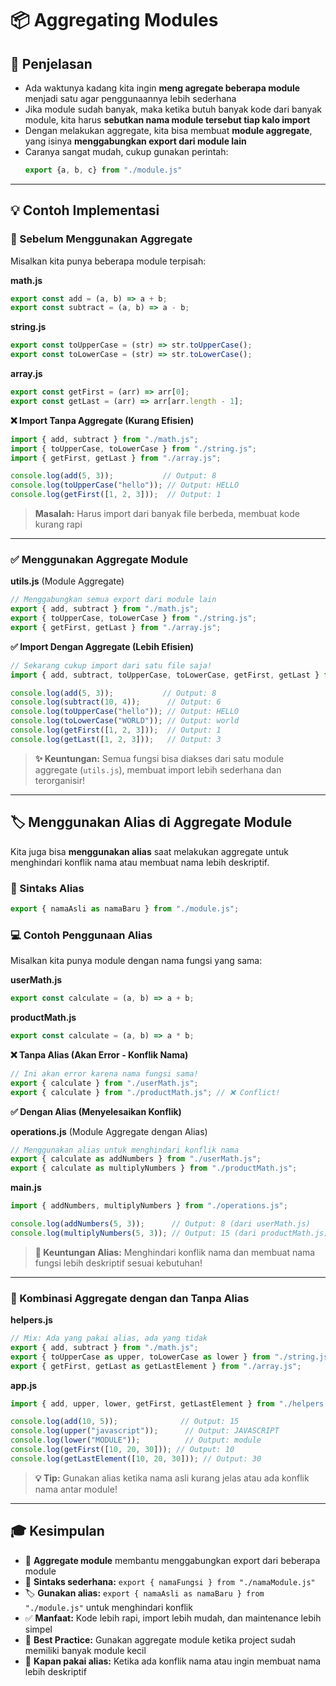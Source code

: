 # 📦 Aggregating Modules

## 🎯 Penjelasan

- Ada waktunya kadang kita ingin **meng agregate beberapa module** menjadi satu agar penggunaannya lebih sederhana
- Jika module sudah banyak, maka ketika butuh banyak kode dari banyak module, kita harus **sebutkan nama module tersebut tiap kalo import**
- Dengan melakukan aggregate, kita bisa membuat **module aggregate**, yang isinya **menggabungkan export dari module lain**
- Caranya sangat mudah, cukup gunakan perintah:
  ```javascript
  export {a, b, c} from "./module.js"
  ```

---

## 💡 Contoh Implementasi

### 📄 Sebelum Menggunakan Aggregate

Misalkan kita punya beberapa module terpisah:

**math.js**
```javascript
export const add = (a, b) => a + b;
export const subtract = (a, b) => a - b;
```

**string.js**
```javascript
export const toUpperCase = (str) => str.toUpperCase();
export const toLowerCase = (str) => str.toLowerCase();
```

**array.js**
```javascript
export const getFirst = (arr) => arr[0];
export const getLast = (arr) => arr[arr.length - 1];
```

**❌ Import Tanpa Aggregate (Kurang Efisien)**
```javascript
import { add, subtract } from "./math.js";
import { toUpperCase, toLowerCase } from "./string.js";
import { getFirst, getLast } from "./array.js";

console.log(add(5, 3));           // Output: 8
console.log(toUpperCase("hello")); // Output: HELLO
console.log(getFirst([1, 2, 3]));  // Output: 1
```

> **Masalah:** Harus import dari banyak file berbeda, membuat kode kurang rapi

---

### ✅ Menggunakan Aggregate Module

**utils.js** (Module Aggregate)
```javascript
// Menggabungkan semua export dari module lain
export { add, subtract } from "./math.js";
export { toUpperCase, toLowerCase } from "./string.js";
export { getFirst, getLast } from "./array.js";
```

**✅ Import Dengan Aggregate (Lebih Efisien)**
```javascript
// Sekarang cukup import dari satu file saja!
import { add, subtract, toUpperCase, toLowerCase, getFirst, getLast } from "./utils.js";

console.log(add(5, 3));           // Output: 8
console.log(subtract(10, 4));      // Output: 6
console.log(toUpperCase("hello")); // Output: HELLO
console.log(toLowerCase("WORLD")); // Output: world
console.log(getFirst([1, 2, 3]));  // Output: 1
console.log(getLast([1, 2, 3]));   // Output: 3
```

> **✨ Keuntungan:** Semua fungsi bisa diakses dari satu module aggregate (`utils.js`), membuat import lebih sederhana dan terorganisir!

---

## 🏷️ Menggunakan Alias di Aggregate Module

Kita juga bisa **menggunakan alias** saat melakukan aggregate untuk menghindari konflik nama atau membuat nama lebih deskriptif.

### 📝 Sintaks Alias

```javascript
export { namaAsli as namaBaru } from "./module.js";
```

### 💻 Contoh Penggunaan Alias

Misalkan kita punya module dengan nama fungsi yang sama:

**userMath.js**
```javascript
export const calculate = (a, b) => a + b;
```

**productMath.js**
```javascript
export const calculate = (a, b) => a * b;
```

**❌ Tanpa Alias (Akan Error - Konflik Nama)**
```javascript
// Ini akan error karena nama fungsi sama!
export { calculate } from "./userMath.js";
export { calculate } from "./productMath.js"; // ❌ Conflict!
```

**✅ Dengan Alias (Menyelesaikan Konflik)**

**operations.js** (Module Aggregate dengan Alias)
```javascript
// Menggunakan alias untuk menghindari konflik nama
export { calculate as addNumbers } from "./userMath.js";
export { calculate as multiplyNumbers } from "./productMath.js";
```

**main.js**
```javascript
import { addNumbers, multiplyNumbers } from "./operations.js";

console.log(addNumbers(5, 3));      // Output: 8 (dari userMath.js)
console.log(multiplyNumbers(5, 3)); // Output: 15 (dari productMath.js)
```

> **🎯 Keuntungan Alias:** Menghindari konflik nama dan membuat nama fungsi lebih deskriptif sesuai kebutuhan!

---

### 🔄 Kombinasi Aggregate dengan dan Tanpa Alias

**helpers.js**
```javascript
// Mix: Ada yang pakai alias, ada yang tidak
export { add, subtract } from "./math.js";
export { toUpperCase as upper, toLowerCase as lower } from "./string.js";
export { getFirst, getLast as getLastElement } from "./array.js";
```

**app.js**
```javascript
import { add, upper, lower, getFirst, getLastElement } from "./helpers.js";

console.log(add(10, 5));              // Output: 15
console.log(upper("javascript"));      // Output: JAVASCRIPT
console.log(lower("MODULE"));          // Output: module
console.log(getFirst([10, 20, 30])); // Output: 10
console.log(getLastElement([10, 20, 30])); // Output: 30
```

> **💡 Tip:** Gunakan alias ketika nama asli kurang jelas atau ada konflik nama antar module!

---

## 🎓 Kesimpulan

- 🔄 **Aggregate module** membantu menggabungkan export dari beberapa module
- 📝 **Sintaks sederhana:** `export { namaFungsi } from "./namaModule.js"`
- 🏷️ **Gunakan alias:** `export { namaAsli as namaBaru } from "./module.js"` untuk menghindari konflik
- ✅ **Manfaat:** Kode lebih rapi, import lebih mudah, dan maintenance lebih simpel
- 🚀 **Best Practice:** Gunakan aggregate module ketika project sudah memiliki banyak module kecil
- 🎯 **Kapan pakai alias:** Ketika ada konflik nama atau ingin membuat nama lebih deskriptif
